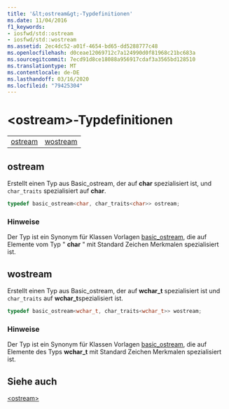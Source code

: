 ```yaml
---
title: '&lt;ostream&gt;-Typdefinitionen'
ms.date: 11/04/2016
f1_keywords:
- iosfwd/std::ostream
- iosfwd/std::wostream
ms.assetid: 2ec4dc52-a01f-4654-bd65-dd5288777c48
ms.openlocfilehash: d0ceae12069712c7a124990d0f81968c21bc683a
ms.sourcegitcommit: 7ecd91d8ce18088a956917cdaf3a3565bd128510
ms.translationtype: MT
ms.contentlocale: de-DE
ms.lasthandoff: 03/16/2020
ms.locfileid: "79425304"
---
```

# <a name="ltostreamgt-typedefs"></a>&lt;ostream&gt;-Typdefinitionen

|||
|-|-|
|[ostream](#ostream)|[wostream](#wostream)|

## <a name="ostream"></a> ostream

Erstellt einen Typ aus Basic_ostream, der auf **char** spezialisiert ist, und `char_traits` spezialisiert auf **char**.

```cpp
typedef basic_ostream<char, char_traits<char>> ostream;
```

### <a name="remarks"></a>Hinweise

Der Typ ist ein Synonym für Klassen Vorlagen [basic_ostream](../standard-library/basic-ostream-class.md), die auf Elemente vom Typ " **char** " mit Standard Zeichen Merkmalen spezialisiert ist.

## <a name="wostream"></a> wostream

Erstellt einen Typ aus Basic_ostream, der auf **wchar_t** spezialisiert ist und `char_traits` auf **wchar_t**spezialisiert ist.

```cpp
typedef basic_ostream<wchar_t, char_traits<wchar_t>> wostream;
```

### <a name="remarks"></a>Hinweise

Der Typ ist ein Synonym für Klassen Vorlagen [basic_ostream](../standard-library/basic-ostream-class.md), die auf Elemente des Typs **wchar_t** mit Standard Zeichen Merkmalen spezialisiert ist.

## <a name="see-also"></a>Siehe auch

[\<ostream>](../standard-library/ostream.md)
